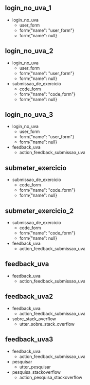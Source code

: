 ## login_no_uva_1
* login_no_uva
	- user_form
	- form{"name": "user_form"}
	- form{"name": null}

## login_no_uva_2
* login_no_uva
	- user_form
	- form{"name": "user_form"}
	- form{"name": null}
* submissao_de_exercicio
	- code_form
	- form{"name": "code_form"}
	- form{"name": null}

## login_no_uva_3
* login_no_uva
	- user_form
	- form{"name": "user_form"}
	- form{"name": null}
* feedback_uva
    - action_feedback_submissao_uva


## submeter_exercicio
* submissao_de_exercicio
	- code_form
	- form{"name": "code_form"}
	- form{"name": null}

## submeter_exercicio_2
* submissao_de_exercicio
	- code_form
	- form{"name": "code_form"}
	- form{"name": null}
* feedback_uva
    - action_feedback_submissao_uva


## feedback_uva
* feedback_uva
    - action_feedback_submissao_uva

## feedback_uva2
* feedback_uva
    - action_feedback_submissao_uva
* sobre_stack_overflow
    - utter_sobre_stack_overflow

## feedback_uva3
* feedback_uva
    - action_feedback_submissao_uva
* pesquisar
	- utter_pesquisar
* pesquisa_stackoverflow
    - action_pesquisa_stackoverflow
